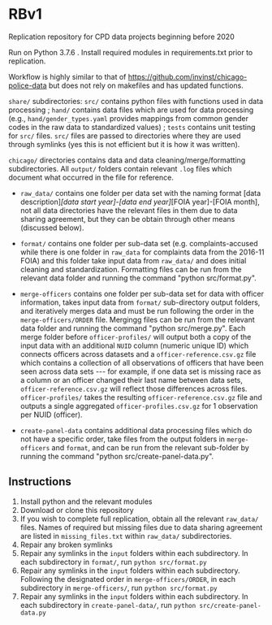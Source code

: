 # RBv1
Replication repository for CPD data projects beginning before 2020

Run on Python 3.7.6 . Install required modules in requirements.txt prior to replication.

Workflow is highly similar to that of https://github.com/invinst/chicago-police-data but does not rely on makefiles and has updated functions.

`share/` subdirectories: `src/` contains python files with functions used in data processing ; `hand/` contains data files which are used for data processing (e.g., `hand/gender_types.yaml` provides mappings from common gender codes in the raw data to standardized values) ; `tests` contains unit testing for `src/` files. `src/` files are passed to directories where they are used through symlinks (yes this is not efficient but it is how it was written). 

`chicago/` directories contains data and data cleaning/merge/formatting subdirectories. All `output/` folders contain relevant `.log` files which document what occurred in the file for reference.

  - `raw_data/` contains one folder per data set with the naming format [data description]_[data start year]-[data end year]_[FOIA year]-[FOIA month], not all data directories have the relevant files in them due to data sharing agreement, but they can be obtain through other means (discussed below).
  
 - `format/` contains one folder per sub-data set (e.g. complaints-accused while there is one folder in `raw_data` for complaints data from the 2016-11 FOIA) and this folder take input data from `raw_data/` and does initial cleaning and standardization. Formatting files can be run from the relevant data folder and running the command "python src/format.py".
 
 - `merge-officers` contains one folder per sub-data set for data with officer information, takes input data from `format/` sub-directory output folders, and iteratively merges data and must be run following the order in the `merge-officers/ORDER` file. Mergingg files can be run from the relevant data folder and running the command "python src/merge.py". Each merge folder before `officer-profiles/` will output both a copy of the input data with an additional `NUID` column (numeric unique ID) which connects officers across datasets and a `officer-reference.csv.gz` file which contains a collection of all observations of officers that have been seen across data sets --- for example, if one data set is missing race as a column or an officer changed their last name between data sets, `officer-reference.csv.gz` will reflect those differences across files. `officer-profiles/` takes the resulting `officer-reference.csv.gz` file and outputs a single aggregated `officer-profiles.csv.gz` for 1 observation per NUID (officer).
 
 - `create-panel-data` contains additional data processing files which do not have a specific order, take files from the output folders in `merge-officers` and `format`, and can be run from the relevant sub-folder by running the command "python src/create-panel-data.py".

## Instructions

1. Install python and the relevant modules
2. Download or clone this repository
3. If you wish to complete full replication, obtain all the relevant `raw_data/` files. Names of required but missing files due to data sharing agreement are listed in `missing_files.txt` within `raw_data/` subdirectories.
4. Repair any broken symlinks
5. Repair any symlinks in the `input` folders within each subdirectory. In each subdirectory in `format/`, run `python src/format.py`
6. Repair any symlinks in the `input` folders within each subdirectory. Following the designated order in `merge-officers/ORDER`, in each subdirectory in `merge-officers/`, run `python src/format.py`
7. Repair any symlinks in the `input` folders within each subdirectory. In each subdirectory in `create-panel-data/`, run `python src/create-panel-data.py`

